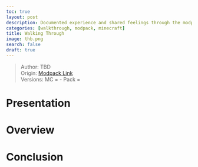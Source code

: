 ```yaml
---
toc: true
layout: post
description: Documented experience and shared feelings through the modpack.
categories: [walkthrough, modpack, minecraft]
title: Walking Through
image: thb.png
search: false
draft: true
---
```

>Author: TBD  
Origin: [Modpack Link]()  
Versions: MC =  - Pack =

# Presentation


# Overview

# Conclusion


<script src="https://utteranc.es/client.js"
        repo="orian34/travelogues"
        issue-term="title"
        label="Comment"
        theme="github-dark"
        crossorigin="anonymous"
        async>
</script>

